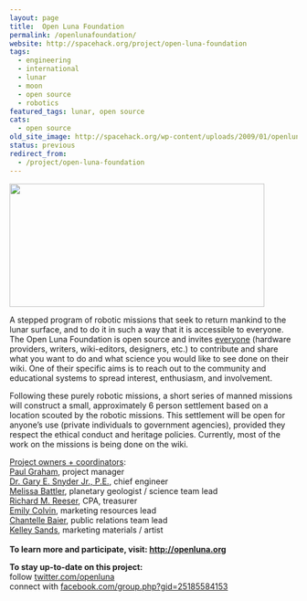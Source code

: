 ```yaml
---
layout: page
title:  Open Luna Foundation
permalink: /openlunafoundation/
website: http://spacehack.org/project/open-luna-foundation
tags:
  - engineering
  - international
  - lunar
  - moon
  - open source
  - robotics
featured_tags: lunar, open source
cats:
  - open source
old_site_image: http://spacehack.org/wp-content/uploads/2009/01/openluna.jpg
status: previous
redirect_from:
  - /project/open-luna-foundation
---
```


<div class = "scrape-from-old-wordpress">

<p><img class="alignnone size-medium wp-image-361" alt="" src="/wp-content/uploads/2009/01/openluna.jpg" width="446" height="216" /></p>
<p>A stepped program of robotic missions that seek to return mankind to the lunar surface, and to do it in such a way that it is accessible to everyone. The Open Luna Foundation is open source and invites <a href="http://www.openluna.org/wiki/index.php/People_needed">everyone</a> (hardware providers, writers, wiki-editors, designers, etc.) to contribute and share what you want to do and what science you would like to see done on their wiki. One of their specific aims is to reach out to the community and educational systems to spread interest, enthusiasm, and involvement.</p>
<p>Following these purely robotic missions, a short series of manned missions will construct a small, approximately 6 person settlement based on a location scouted by the robotic missions. This settlement will be open for anyone&#8217;s use (private individuals to government agencies), provided they respect the ethical conduct and heritage policies. Currently, most of the work on the missions is being done on the wiki.</p>
<p><span style="text-decoration: underline;">Project owners + coordinators</span>:<br />
<a href="mailto:paul-olweb@openluna.org">Paul Graham</a>, project manager<br />
<a href="mailto:gary@openluna.org">Dr. Gary E. Snyder Jr., P.E.</a>, chief engineer<br />
<a href="mailto:melissa-olweb@openluna.org">Melissa Battler</a>, planetary geologist / science team lead<br />
<a href="mailto:rick@openluna.org">Richard M. Reeser</a>, CPA, treasurer<br />
<a href="mailto:emily@openluna.org">Emily Colvin</a>, marketing resources lead<br />
<a href="mailto:chantelle@openluna.org">Chantelle Baier</a>, public relations team lead<br />
<a href="mailto:kelley@openluna.org">Kelley Sands</a>, marketing materials / artist<br />
<!--supplement--><br />
<strong>To learn more and participate, visit: <a href="http://www.openluna.org/">http://openluna.org</a> </strong></p>
<p><strong>To stay up-to-date on this project:</strong><br />
  follow <a href="http://twitter.com/openluna">twitter.com/openluna</a><br />
  connect with <a href="http://facebook.com/group.php?gid=25185584153">facebook.com/group.php?gid=25185584153</a></p>


</div>